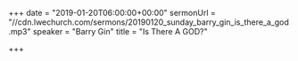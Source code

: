 +++
date = "2019-01-20T06:00:00+00:00"
sermonUrl = "//cdn.lwechurch.com/sermons/20190120_sunday_barry_gin_is_there_a_god.mp3"
speaker = "Barry Gin"
title = "Is There A GOD?"

+++
